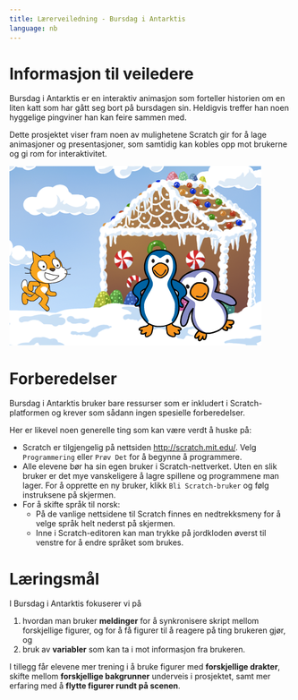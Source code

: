 ```yaml
---
title: Lærerveiledning - Bursdag i Antarktis
language: nb
---
```


# Informasjon til veiledere

Bursdag i Antarktis er en interaktiv animasjon som forteller historien
om en liten katt som har gått seg bort på bursdagen sin. Heldigvis
treffer han noen hyggelige pingviner han kan feire sammen med.

Dette prosjektet viser fram noen av mulighetene Scratch gir for å lage
animasjoner og presentasjoner, som samtidig kan kobles opp mot
brukerne og gi rom for interaktivitet.

![](bursdag_i_antarktis.png)

# Forberedelser

Bursdag i Antarktis bruker bare ressurser som er inkludert i
Scratch-platformen og krever som sådann ingen spesielle forberedelser.

Her er likevel noen generelle ting som kan være verdt å huske på:

+ Scratch er tilgjengelig på nettsiden <http://scratch.mit.edu/>. Velg
  `Programmering` eller `Prøv Det` for å begynne å programmere.
+ Alle elevene bør ha sin egen bruker i Scratch-nettverket. Uten en
  slik bruker er det mye vanskeligere å lagre spillene og programmene
  man lager. For å opprette en ny bruker, klikk `Bli Scratch-bruker`
  og følg instruksene på skjermen.
+ For å skifte språk til norsk:
  + På de vanlige nettsidene til Scratch finnes en nedtrekksmeny for
    å velge språk helt nederst på skjermen.
  + Inne i Scratch-editoren kan man trykke på jordkloden øverst til
    venstre for å endre språket som brukes.

# Læringsmål

I Bursdag i Antarktis fokuserer vi på

1. hvordan man bruker __meldinger__ for å synkronisere skript mellom
forskjellige figurer, og for å få figurer til å reagere på ting
brukeren gjør, og
2. bruk av __variabler__ som kan ta i mot informasjon fra brukeren.

I tillegg får elevene mer trening i å bruke figurer med __forskjellige
drakter__, skifte mellom __forskjellige bakgrunner__ underveis i
prosjektet, samt mer erfaring med å __flytte figurer rundt på
scenen__.

